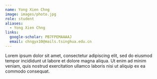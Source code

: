 ```yaml
---
name: Yong Xien Chng
image: images/photo.jpg
role: student
aliases:
  - Yong Xien Chng
links:
  google-scholar: PB7FPEMAAAAJ
  email: chngyx10@mails.tsinghua.edu.cn
---
```


Lorem ipsum dolor sit amet, consectetur adipiscing elit, sed do eiusmod tempor
incididunt ut labore et dolore magna aliqua. Ut enim ad minim veniam, quis
nostrud exercitation ullamco laboris nisi ut aliquip ex ea commodo consequat.
